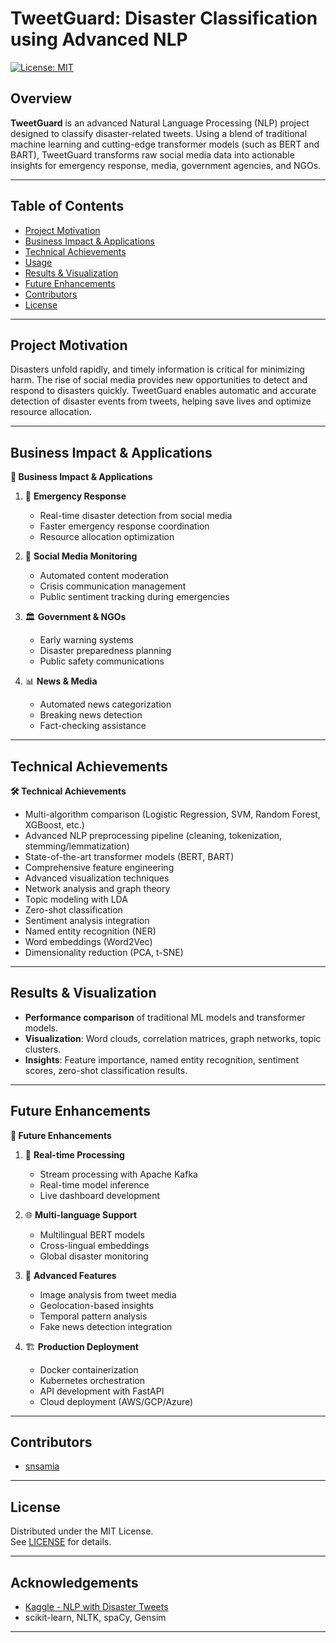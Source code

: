 # TweetGuard: Disaster Classification using Advanced NLP

[![License: MIT](https://img.shields.io/badge/License-MIT-yellow.svg)](LICENSE)

## Overview

**TweetGuard** is an advanced Natural Language Processing (NLP) project designed to classify disaster-related tweets. Using a blend of traditional machine learning and cutting-edge transformer models (such as BERT and BART), TweetGuard transforms raw social media data into actionable insights for emergency response, media, government agencies, and NGOs.

---

## Table of Contents

- [Project Motivation](#project-motivation)
- [Business Impact & Applications](#business-impact--applications)
- [Technical Achievements](#technical-achievements)
- [Usage](#usage)
- [Results & Visualization](#results--visualization)
- [Future Enhancements](#future-enhancements)
- [Contributors](#contributors)
- [License](#license)

---

## Project Motivation

Disasters unfold rapidly, and timely information is critical for minimizing harm. The rise of social media provides new opportunities to detect and respond to disasters quickly. TweetGuard enables automatic and accurate detection of disaster events from tweets, helping save lives and optimize resource allocation.

---

## Business Impact & Applications

**💼 Business Impact & Applications**

1. 🚨 **Emergency Response**
    - Real-time disaster detection from social media
    - Faster emergency response coordination
    - Resource allocation optimization

2. 📱 **Social Media Monitoring**
    - Automated content moderation
    - Crisis communication management
    - Public sentiment tracking during emergencies

3. 🏛️ **Government & NGOs**
    - Early warning systems
    - Disaster preparedness planning
    - Public safety communications

4. 📊 **News & Media**
    - Automated news categorization
    - Breaking news detection
    - Fact-checking assistance

---

## Technical Achievements

**🛠️ Technical Achievements**

- Multi-algorithm comparison (Logistic Regression, SVM, Random Forest, XGBoost, etc.)
- Advanced NLP preprocessing pipeline (cleaning, tokenization, stemming/lemmatization)
- State-of-the-art transformer models (BERT, BART)
- Comprehensive feature engineering
- Advanced visualization techniques
- Network analysis and graph theory
- Topic modeling with LDA
- Zero-shot classification
- Sentiment analysis integration
- Named entity recognition (NER)
- Word embeddings (Word2Vec)
- Dimensionality reduction (PCA, t-SNE)

---

## Results & Visualization

- **Performance comparison** of traditional ML models and transformer models.
- **Visualization**: Word clouds, correlation matrices, graph networks, topic clusters.
- **Insights**: Feature importance, named entity recognition, sentiment scores, zero-shot classification results.

---

## Future Enhancements

**🚀 Future Enhancements**

1. 🔄 **Real-time Processing**
    - Stream processing with Apache Kafka
    - Real-time model inference
    - Live dashboard development

2. 🌐 **Multi-language Support**
    - Multilingual BERT models
    - Cross-lingual embeddings
    - Global disaster monitoring

3. 🎯 **Advanced Features**
    - Image analysis from tweet media
    - Geolocation-based insights
    - Temporal pattern analysis
    - Fake news detection integration

4. 🏗️ **Production Deployment**
    - Docker containerization
    - Kubernetes orchestration
    - API development with FastAPI
    - Cloud deployment (AWS/GCP/Azure)

---

## Contributors

- [snsamia](https://github.com/snsamia)

---

## License

Distributed under the MIT License.  
See [LICENSE](LICENSE) for details.

---

## Acknowledgements

- [Kaggle - NLP with Disaster Tweets](https://www.kaggle.com/competitions/nlp-getting-started)
- scikit-learn, NLTK, spaCy, Gensim

---

